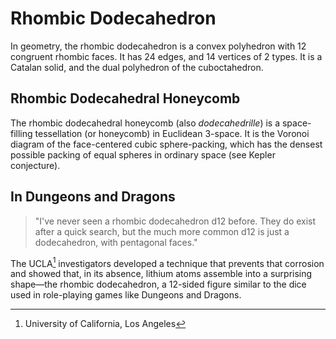 # Rhombic Dodecahedron

In geometry, the rhombic dodecahedron is a convex polyhedron with 12 congruent rhombic faces. It has 24 edges, and 14 vertices of 2 types. It is a Catalan solid, and the dual polyhedron of the cuboctahedron.

## Rhombic Dodecahedral Honeycomb

The rhombic dodecahedral honeycomb (also _dodecahedrille_) is a space-filling tessellation (or honeycomb) in Euclidean 3-space. It is the Voronoi diagram of the face-centered cubic sphere-packing, which has the densest possible packing of equal spheres in ordinary space (see Kepler conjecture).

## In Dungeons and Dragons

> "I've never seen a rhombic dodecahedron d12 before. They do exist after a quick search, but the much more common d12 is just a dodecahedron, with pentagonal faces."

The UCLA[^1] investigators developed a technique that prevents that corrosion and showed that, in its absence, lithium atoms assemble into a surprising shape—the rhombic dodecahedron, a 12-sided figure similar to the dice used in role-playing games like Dungeons and Dragons.

[^1]: University of California, Los Angeles
